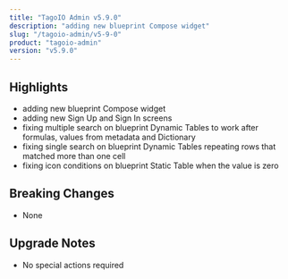 ```yaml
---
title: "TagoIO Admin v5.9.0"
description: "adding new blueprint Compose widget"
slug: "/tagoio-admin/v5-9-0"
product: "tagoio-admin"
version: "v5.9.0"
---
```


## Highlights

- adding new blueprint Compose widget
- adding new Sign Up and Sign In screens
- fixing multiple search on blueprint Dynamic Tables to work after formulas, values from metadata and Dictionary
- fixing single search on blueprint Dynamic Tables repeating rows that matched more than one cell
- fixing icon conditions on blueprint Static Table when the value is zero

## Breaking Changes

- None

## Upgrade Notes

- No special actions required
